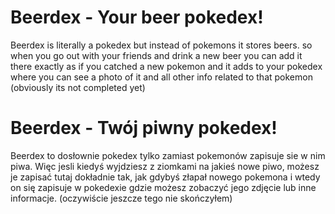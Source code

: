 # Beerdex - Your beer pokedex!

Beerdex is literally a pokedex but instead of pokemons it stores beers.
so when you go out with your friends and drink a new beer you can add it there exactly as if you catched a new pokemon and it adds to your pokedex where you can see a photo of it and all other info related to that pokemon
(obviously its not completed yet)


# Beerdex - Twój piwny pokedex!

Beerdex to dosłownie pokedex tylko zamiast pokemonów zapisuje sie w nim piwa.
Więc jesli kiedyś wyjdziesz z ziomkami na jakieś nowe piwo, możesz je zapisać tutaj dokładnie tak, jak gdybyś złapał nowego pokemona i wtedy on się zapisuje w pokedexie gdzie możesz zobaczyć jego zdjęcie lub inne informacje.
(oczywiście jeszcze tego nie skończyłem)
